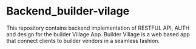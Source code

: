# Backend_builder-vilage
This repository contains backend implementation of RESTFUL API, AUTH and design for the builder Village App. Builder Village is a web based app that connect clients to builder vendors in a seamless fashion.  

